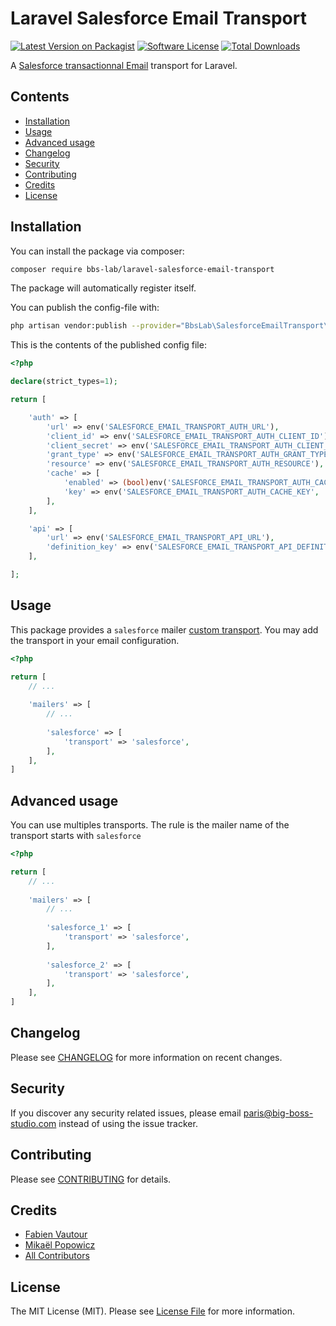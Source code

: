 # Laravel Salesforce Email Transport

[![Latest Version on Packagist](https://img.shields.io/packagist/v/bbs-lab/laravel-salesforce-email-transport.svg?style=flat-square)](https://packagist.org/packages/bbs-lab/laravel-salesforce-email-transport)
[![Software License](https://img.shields.io/badge/license-MIT-brightgreen.svg?style=flat-square)](LICENSE.md)
[![Total Downloads](https://img.shields.io/packagist/dt/bbs-lab/laravel-salesforce-email-transport.svg?style=flat-square)](https://packagist.org/packages/bbs-lab/laravel-salesforce-email-transport)

A [Salesforce transactionnal Email](https://developer.salesforce.com/docs/marketing/marketing-cloud/guide/sendMessageSingleRecipient.html) transport for Laravel.

## Contents

- [Installation](#installation)
- [Usage](#usage)
- [Advanced usage](#advanced-usage)
- [Changelog](#changelog)
- [Security](#security)
- [Contributing](#contributing)
- [Credits](#credits)
- [License](#license)

## Installation

You can install the package via composer:

``` bash
composer require bbs-lab/laravel-salesforce-email-transport
```

The package will automatically register itself.

You can publish the config-file with:

```bash
php artisan vendor:publish --provider="BbsLab\SalesforceEmailTransport\ServiceProvider" --tag="salesforce-email-transport-config"
```

This is the contents of the published config file:

```php
<?php

declare(strict_types=1);

return [

    'auth' => [
        'url' => env('SALESFORCE_EMAIL_TRANSPORT_AUTH_URL'),
        'client_id' => env('SALESFORCE_EMAIL_TRANSPORT_AUTH_CLIENT_ID'),
        'client_secret' => env('SALESFORCE_EMAIL_TRANSPORT_AUTH_CLIENT_SECRET'),
        'grant_type' => env('SALESFORCE_EMAIL_TRANSPORT_AUTH_GRANT_TYPE'),
        'resource' => env('SALESFORCE_EMAIL_TRANSPORT_AUTH_RESOURCE'),
        'cache' => [
            'enabled' => (bool)env('SALESFORCE_EMAIL_TRANSPORT_AUTH_CACHE_ENABLED', true),
            'key' => env('SALESFORCE_EMAIL_TRANSPORT_AUTH_CACHE_KEY', 'salesforce-email-transport-token'),
        ],
    ],

    'api' => [
        'url' => env('SALESFORCE_EMAIL_TRANSPORT_API_URL'),
        'definition_key' => env('SALESFORCE_EMAIL_TRANSPORT_API_DEFINITION_KEY'),
    ],

];
```

## Usage

This package provides a `salesforce` mailer [custom transport](https://laravel.com/docs/9.x/mail#custom-transports). You may add the transport in your email configuration.

```php
<?php

return [
    // ...
    
    'mailers' => [
        // ...
        
        'salesforce' => [
            'transport' => 'salesforce',
        ],    
    ],
]
```

## Advanced usage

You can use multiples transports. The rule is the mailer name of the transport starts with `salesforce`

```php
<?php

return [
    // ...
    
    'mailers' => [
        // ...
        
        'salesforce_1' => [
            'transport' => 'salesforce',
        ],
        
        'salesforce_2' => [
            'transport' => 'salesforce',
        ],    
    ],
]
```

## Changelog

Please see [CHANGELOG](CHANGELOG.md) for more information on recent changes.

## Security

If you discover any security related issues, please email paris@big-boss-studio.com instead of using the issue tracker.

## Contributing

Please see [CONTRIBUTING](CONTRIBUTING.md) for details.

## Credits

- [Fabien Vautour](https://github.com/fvautour)
- [Mikaël Popowicz](https://github.com/mikaelpopowicz)
- [All Contributors](../../contributors)

## License

The MIT License (MIT). Please see [License File](LICENSE.md) for more information.
